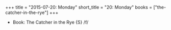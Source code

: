 +++
title = "2015-07-20: Monday"
short_title = "20: Monday"
books = ["the-catcher-in-the-rye"]
+++


* Book: The Catcher in the Rye {S} /f/
